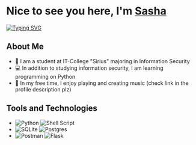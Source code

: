   <h1>Nice to see you here, I'm <a href="https://t.me/EsUnoAlpha" target="_blank">Sasha</a></h1>
  
  <a href="https://git.io/typing-svg"><img src="https://readme-typing-svg.demolab.com?font=Fira+Code&pause=1000&width=435&lines=Cyber+security+student" alt="Typing SVG" /></a>

## About Me

- 🌱 I am a student at IT-College "Sirius" majoring in Information Security
- 💻 In addition to studying information security, I am learning programming on Python
- 🎵 In my free time, I enjoy playing and creating music (check link in the profile description plz)

## Tools and Technologies
- ![Python](https://img.shields.io/badge/python-3670A0?style=for-the-badge&logo=python&logoColor=ffdd54) ![Shell Script](https://img.shields.io/badge/shell_script-%23121011.svg?style=for-the-badge&logo=gnu-bash&logoColor=white)
- ![SQLite](https://img.shields.io/badge/sqlite-%2307405e.svg?style=for-the-badge&logo=sqlite&logoColor=white) ![Postgres](https://img.shields.io/badge/postgres-%23316192.svg?style=for-the-badge&logo=postgresql&logoColor=white)
- ![Postman](https://img.shields.io/badge/Postman-FF6C37?style=for-the-badge&logo=postman&logoColor=white) ![Flask](https://img.shields.io/badge/flask-%23000.svg?style=for-the-badge&logo=flask&logoColor=white)

